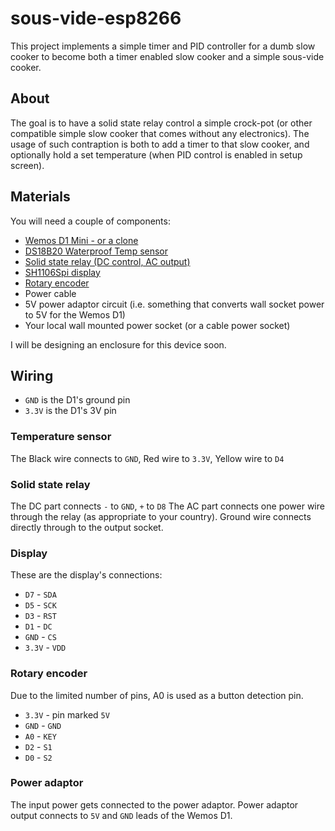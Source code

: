 # sous-vide-esp8266

This project implements a simple timer and PID controller for a dumb slow cooker to become both a timer enabled slow cooker and a simple sous-vide cooker.

## About

The goal is to have a solid state relay control a simple crock-pot (or other compatible simple slow cooker that comes without any electronics). The usage of such contraption is both to add a timer to that slow cooker, and optionally hold a set temperature (when PID control is enabled in setup screen).

## Materials

You will need a couple of components:
 * [Wemos D1 Mini - or a clone](https://www.aliexpress.com/item/32681374223.html?spm=a2g0s.9042311.0.0.36504c4dLBnw4e)
 * [DS18B20 Waterproof Temp sensor](https://www.aliexpress.com/item/32305869288.html?spm=a2g0s.9042311.0.0.36504c4dLBnw4e)
 * [Solid state relay (DC control, AC output)](https://www.aliexpress.com/item/4000045425145.html?spm=a2g0s.9042311.0.0.36504c4dLBnw4e)
 * [SH1106Spi display](https://www.aliexpress.com/item/32844104782.html?spm=a2g0s.9042311.0.0.27424c4d58Iwcy)
 * [Rotary encoder](https://www.aliexpress.com/item/32915420023.html?spm=a2g0s.9042311.0.0.27424c4d58Iwcy)
 * Power cable
 * 5V power adaptor circuit (i.e. something that converts wall socket power to 5V for the Wemos D1)
 * Your local wall mounted power socket (or a cable power socket)

I will be designing an enclosure for this device soon.

## Wiring

- `GND` is the D1's ground pin
- `3.3V` is the D1's 3V pin

### Temperature sensor

The Black wire connects to `GND`, Red wire to `3.3V`, Yellow wire to `D4`

### Solid state relay

The DC part connects `-` to `GND`,  `+` to `D8`
The AC part connects one power wire through the relay (as appropriate to your country). Ground wire connects directly through to the output socket.

### Display

These are the display's connections:

 * `D7` - `SDA`
 * `D5` - `SCK`
 * `D3` - `RST`
 * `D1` - `DC`
 * `GND` - `CS`
 * `3.3V` - `VDD`

### Rotary encoder

Due to the limited number of pins, A0 is used as a button detection pin.

 * `3.3V` - pin marked `5V`
 * `GND` - `GND`
 * `A0` - `KEY`
 * `D2` - `S1`
 * `D0` - `S2`


 ### Power adaptor

 The input power gets connected to the power adaptor.
 Power adaptor output connects to `5V` and `GND` leads of the Wemos D1.
